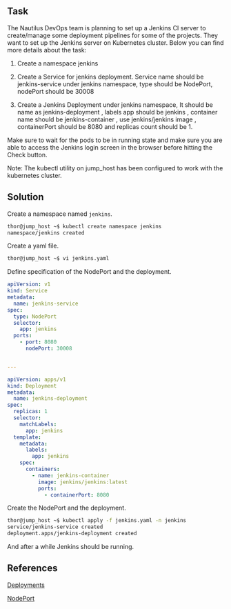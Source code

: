 ## Task
The Nautilus DevOps team is planning to set up a Jenkins CI server to create/manage some deployment pipelines for some of the projects. They want to set up the Jenkins server on Kubernetes cluster. Below you can find more details about the task:

1) Create a namespace jenkins

2) Create a Service for jenkins deployment. Service name should be jenkins-service under jenkins namespace, type should be NodePort, nodePort should be 30008

3) Create a Jenkins Deployment under jenkins namespace, It should be name as jenkins-deployment , labels app should be jenkins , container name should be jenkins-container , use jenkins/jenkins image , containerPort should be 8080 and replicas count should be 1.

Make sure to wait for the pods to be in running state and make sure you are able to access the Jenkins login screen in the browser before hitting the Check button.

Note: The kubectl utility on jump_host has been configured to work with the kubernetes cluster.
## Solution
Create a namespace named `jenkins`.

```sh
thor@jump_host ~$ kubectl create namespace jenkins
namespace/jenkins created
```

Create a yaml file.

```sh
thor@jump_host ~$ vi jenkins.yaml
```

Define specification of the NodePort and the deployment.
```yml
apiVersion: v1
kind: Service
metadata:
  name: jenkins-service
spec:
  type: NodePort
  selector:
    app: jenkins
  ports:
    - port: 8080
      nodePort: 30008


---

apiVersion: apps/v1
kind: Deployment
metadata:
  name: jenkins-deployment
spec:
  replicas: 1
  selector:
    matchLabels:
      app: jenkins
  template:
    metadata:
      labels:
        app: jenkins
    spec:
      containers:
        - name: jenkins-container
          image: jenkins/jenkins:latest
          ports:
            - containerPort: 8080
```

Create the NodePort and the deployment.
```sh
thor@jump_host ~$ kubectl apply -f jenkins.yaml -n jenkins
service/jenkins-service created
deployment.apps/jenkins-deployment created
```

And after a while Jenkins should be running.

## References

[Deployments](https://kubernetes.io/docs/concepts/workloads/controllers/deployment/)

[NodePort](https://kubernetes.io/docs/concepts/services-networking/service/#type-nodeport)
